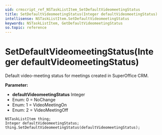 ```yaml
---
uid: crmscript_ref_NSTaskListItem_SetDefaultVideomeetingStatus
title: SetDefaultVideomeetingStatus(Integer defaultVideomeetingStatus)
intellisense: NSTaskListItem.SetDefaultVideomeetingStatus
keywords: NSTaskListItem, GetDefaultVideomeetingStatus
so.topic: reference
---
```


# SetDefaultVideomeetingStatus(Integer defaultVideomeetingStatus)

Default video-meeting status for meetings created in SuperOffice CRM.

**Parameter:** 
* **defaultVideomeetingStatus** Integer
* Enum: 0 = NoChange 
* Enum: 1 = VideoMeetingOn 
* Enum: 2 = VideoMeetingOff 

```crmscript
NSTaskListItem thing;
Integer defaultVideomeetingStatus;
thing.SetDefaultVideomeetingStatus(defaultVideomeetingStatus);
```

